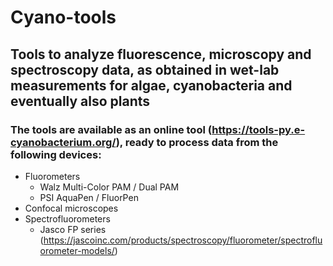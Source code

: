 # Cyano-tools

## Tools to analyze fluorescence, microscopy and spectroscopy data, as obtained in wet-lab measurements for algae, cyanobacteria and eventually also plants 

### The tools are available as an online tool (https://tools-py.e-cyanobacterium.org/), ready to process data from the following devices:
- Fluorometers
  - Walz Multi-Color PAM / Dual PAM
  - PSI AquaPen / FluorPen
- Confocal microscopes
- Spectrofluorometers
  - Jasco FP series (https://jascoinc.com/products/spectroscopy/fluorometer/spectrofluorometer-models/)

